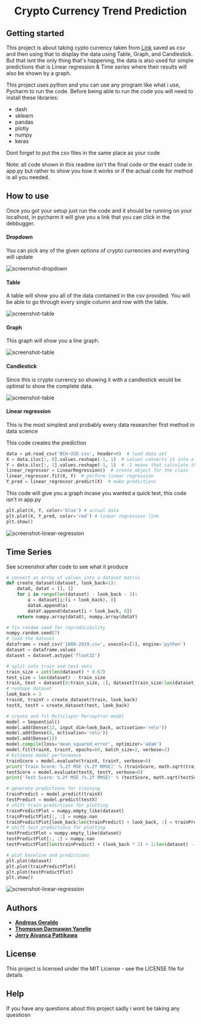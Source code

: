 <h1 align="center">
    Crypto Currency Trend Prediction
</h1>

## Getting started

This project is about taking cypto currency taken from [Link](http://www.cryptodatadownload.com/data/northamerican/) saved as csv and then using that to display the data using Table, Graph, and Candlestick. But that isnt the only thing that's happening, the data is also used for simple predictions that is Linear regression & Time series where their results will also be shown by a graph.

This project uses python and you can use any program like what i use, Pycharm to run the code. Before being able to run the code you will need to install these libraries: 

- dash
- sklearn
- pandas
- plotly
- numpy
- keras

Dont forget to put the csv files in the same place as your code

Note: all code shown in this readme isn't the final code or the exact code in app.py but rather to show you how it works or if the actual code for method is all you needed.

## How to use

Once you got your setup just run the code and it should be running on your localhost, in pycharm it will give you a link that you can click in the debbugger.

#### Dropdown

You can pick any of the given options of crypto currencies and everything will update

![screenshot-dropdown](https://raw.githubusercontent.com/Andreas001/Cypto-Currency-Prediction-Using-Linear-Regression-and-Time-Series/master/screenshots/Dropdown.PNG)

#### Table

A table will show you all of the data contained in the csv provided. You will be able to go through every single column and row with the table.

![screenshot-table](https://raw.githubusercontent.com/Andreas001/Cypto-Currency-Prediction-Using-Linear-Regression-and-Time-Series/master/screenshots/Table.PNG)

#### Graph

This graph will show you a line graph.

![screenshot-table](https://raw.githubusercontent.com/Andreas001/Cypto-Currency-Prediction-Using-Linear-Regression-and-Time-Series/master/screenshots/Graph.PNG)

#### Candlestick

Since this is crypto currency so showing it with a candlestick would be optimal to show the complete data.

![screenshot-table](https://raw.githubusercontent.com/Andreas001/Cypto-Currency-Prediction-Using-Linear-Regression-and-Time-Series/master/screenshots/Candlestick.PNG)

#### Linear regression

This is the most simplest and probably every data researcher first method in data science

This code creates the prediction

```python
data = pd.read_csv('BCH-USD.csv', header=0)  # load data set
X = data.iloc[:, 0].values.reshape(-1, 1)  # values converts it into a numpy array
Y = data.iloc[:, 1].values.reshape(-1, 1)  # -1 means that calculate the dimension of rows, but have 1 column
linear_regressor = LinearRegression()  # create object for the class
linear_regressor.fit(X, Y)  # perform linear regression
Y_pred = linear_regressor.predict(X)  # make predictions
```

This code will give you a graph incase you wanted a quick test, this code isn't in app.py

```python
plt.plot(X, Y, color='blue') # actual data
plt.plot(X, Y_pred, color='red') # linear regression line
plt.show()
```

![screenshot-linear-regression](https://raw.githubusercontent.com/Andreas001/Cypto-Currency-Prediction-Using-Linear-Regression-and-Time-Series/master/screenshots/Linear_Regression.PNG)

## Time Series

See screenshot after code to see what it produce

```python
# convert an array of values into a dataset matrix
def create_dataset(dataset, look_back=1):
    dataX, dataY = [], []
    for i in range(len(dataset) - look_back - 1):
        a = dataset[i:(i + look_back), 0]
        dataX.append(a)
        dataY.append(dataset[i + look_back, 0])
    return numpy.array(dataX), numpy.array(dataY)
```
```python
# fix random seed for reproducibility
numpy.random.seed(7)
# load the dataset
dataframe = read_csv('1880-2019.csv', usecols=[1], engine='python')
dataset = dataframe.values
dataset = dataset.astype('float32')
```

```python
# split into train and test sets
train_size = int(len(dataset) * 0.67)
test_size = len(dataset) - train_size
train, test = dataset[0:train_size, :], dataset[train_size:len(dataset), :]
# reshape dataset
look_back = 3
trainX, trainY = create_dataset(train, look_back)
testX, testY = create_dataset(test, look_back)
```

```python
# create and fit Multilayer Perceptron model
model = Sequential()
model.add(Dense(12, input_dim=look_back, activation='relu'))
model.add(Dense(8, activation='relu'))
model.add(Dense(1))
model.compile(loss='mean_squared_error', optimizer='adam')
model.fit(trainX, trainY, epochs=60, batch_size=2, verbose=2)
# Estimate model performance
trainScore = model.evaluate(trainX, trainY, verbose=0)
print('Train Score: %.2f MSE (%.2f RMSE)' % (trainScore, math.sqrt(trainScore)))
testScore = model.evaluate(testX, testY, verbose=0)
print('Test Score: %.2f MSE (%.2f RMSE)' % (testScore, math.sqrt(testScore)))
```

```python
# generate predictions for training
trainPredict = model.predict(trainX)
testPredict = model.predict(testX)
# shift train predictions for plotting
trainPredictPlot = numpy.empty_like(dataset)
trainPredictPlot[:, :] = numpy.nan
trainPredictPlot[look_back:len(trainPredict) + look_back, :] = trainPredict
# shift test predictions for plotting
testPredictPlot = numpy.empty_like(dataset)
testPredictPlot[:, :] = numpy.nan
testPredictPlot[len(trainPredict) + (look_back * 2) + 1:len(dataset) - 1, :] = testPredict
```

```python
# plot baseline and predictions
plt.plot(dataset)
plt.plot(trainPredictPlot)
plt.plot(testPredictPlot)
plt.show()
```

![screenshot-linear-regression](https://raw.githubusercontent.com/Andreas001/Cypto-Currency-Prediction-Using-Linear-Regression-and-Time-Series/master/screenshots/Time_Series)

## Authors

* **[Andreas Geraldo](https://github.com/Andreas001)**
* **[Thompson Darmawan Yanelie](https://github.com/insert-name)**
* **[Jerry Aivanca Pattikawa](https://github.com/insert-name)**

## License

This project is licensed under the MIT License - see the LICENSE file for details

## Help

If you have any questions about this project sadly i wont be taking any questiosn
